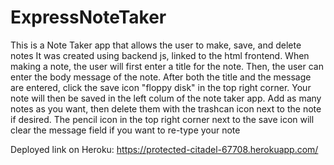 # ExpressNoteTaker

This is a Note Taker app that allows the user to make, save, and delete notes It was created using backend js, linked to the html frontend. When making a note, the user will first enter a title for the note. Then, the user can enter the body message of the note. After both the title and the message are entered, click the save icon "floppy disk" in the top right corner. Your note will then be saved in the left colum of the note taker app. Add as many notes as you want, then delete them with the trashcan icon next to the note if desired. The pencil icon in the top right corner next to the save icon will clear the message field if you want to re-type your note

Deployed link on Heroku: https://protected-citadel-67708.herokuapp.com/
